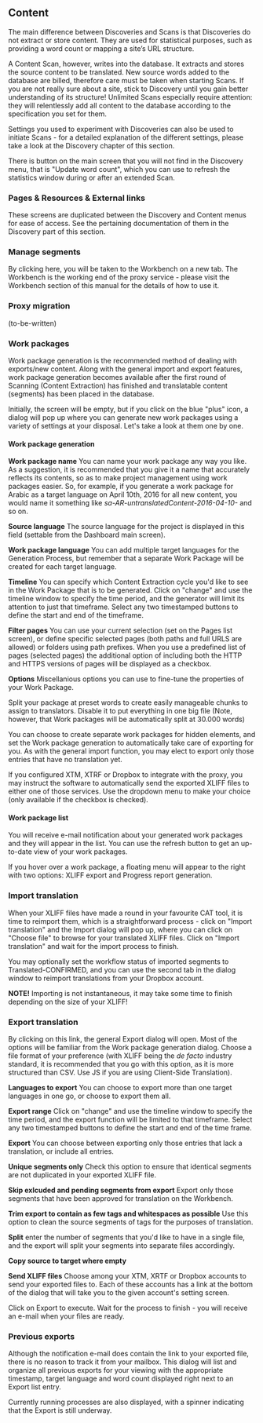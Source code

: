 ## Content

The main difference between Discoveries and Scans is that Discoveries
do not extract or store content. They are used for statistical
purposes, such as providing a word count or mapping a site’s URL
structure.

A Content Scan, however, writes into the database. It extracts and
stores the source content to be translated. New source words added to
the database are billed, therefore care must be taken when starting
Scans. If you are not really sure about a site, stick to Discovery
until you gain better understanding of its structure! Unlimited Scans
especially require attention: they will relentlessly add all content
to the database according to the specification you set for them.

Settings you used to experiment with Discoveries can also be used to
initiate Scans - for a detailed explanation of the different settings,
please take a look at the Discovery chapter of this section.

There is button on the main screen that you will not find in the
Discovery menu, that is "Update word count", which you can use to
refresh the statistics window during or after an extended Scan.

### Pages & Resources & External links

These screens are duplicated between the Discovery and Content menus
for ease of access. See the pertaining documentation of them in the
Discovery part of this section.

### Manage segments

By clicking here, you will be taken to the Workbench on a new tab. The
Workbench is the working end of the proxy service - please visit the
Workbench section of this manual for the details of how to use it.

### Proxy migration

(to-be-written)

### Work packages

Work package generation is the recommended method of dealing with
exports/new content. Along with the general import and export
features, work package generation becomes available after the first
round of Scanning (Content Extraction) has finished and translatable
content (segments) has been placed in the database.

Initially, the screen will be empty, but if you click on the blue
"plus" icon, a dialog will pop up where you can generate new work
packages using a variety of settings at your disposal. Let's take a
look at them one by one.

#### Work package generation 

**Work package name** You can name your work package any way you
like. As a suggestion, it is recommended that you give it a name that
accurately reflects its contents, so as to make project management
using work packages easier. So, for example, if you generate a work
package for Arabic as a target language on April 10th, 2016 for all
new content, you would name it something like
_sa-AR-untranslatedContent-2016-04-10-_ and so on.

**Source language** The source language for the project is displayed
in this field (settable from the Dashboard main screen).

**Work package language** You can add multiple target languages for
the Generation Process, but remember that a separate Work Package will
be created for each target language.

**Timeline** You can specify which Content Extraction cycle you'd like
to see in the Work Package that is to be generated. Click on "change"
and use the timeline window to specify the time period, and the
generator will limit its attention to just that timeframe. Select any
two timestamped buttons to define the start and end of the timeframe.

**Filter pages** You can use your current selection (set on the Pages
list screen), or define specific selected pages (both paths and full
URLS are allowed) or folders using path prefixes. When you use a
predefined list of pages (selected pages) the additional option of
including both the HTTP and HTTPS versions of pages will be displayed
as a checkbox.

**Options** Miscellanious options you can use to fine-tune the
properties of your Work Package. 

Split your package at preset words to create easily manageable chunks
to assign to translators. Disable it to put everything in one big file
(Note, however, that Work packages will be automatically split at
30.000 words)

You can choose to create separate work packages for hidden elements,
and set the Work package generation to automatically take care of
exporting for you. As with the general import function, you may elect
to export only those entries that have no translation yet. 

If you configured XTM, XTRF or Dropbox to integrate with the proxy,
you may instruct the software to automatically send the exported XLIFF
files to either one of those services. Use the dropdown menu to make
your choice (only available if the checkbox is checked).

#### Work package list

You will receive e-mail notification about your generated work
packages and they will appear in the list. You can use the refresh
button to get an up-to-date view of your work packages.

If you hover over a work package, a floating menu will appear to the
right with two options: XLIFF export and Progress report generation.

### Import translation

When your XLIFF files have made a round in your favourite CAT tool, it
is time to reimport them, which is a straightforward process - click
on "Import translation" and the Import dialog will pop up, where you
can click on "Choose file" to browse for your translated XLIFF
files. Click on "Import translation" and wait for the import process
to finish.

You may optionally set the workflow status of imported segments to
Translated-CONFIRMED, and you can use the second tab in the dialog
window to reimport translations from your Dropbox account.

**NOTE!** Importing is not instantaneous, it may take some time to
finish depending on the size of your XLIFF!

### Export translation

By clicking on this link, the general Export dialog will open. Most of
the options will be familiar from the Work package generation
dialog. Choose a file format of your preference (with XLIFF being the
_de facto_ industry standard, it is recommended that you go with this
option, as it is more structured than CSV. Use JS if you are using
Client-Side Translation).

**Languages to export** You can choose to export more than one target
languages in one go, or choose to export them all.

**Export range** Click on "change" and use the timeline window to
specify the time period, and the export function will be limited to
that timeframe. Select any two timestamped buttons to define the start
and end of the time frame.

**Export** You can choose between exporting only those entries that
lack a translation, or include all entries.

**Unique segments only** Check this option to ensure that identical
segments are not duplicated in your exported XLIFF file.

**Skip exlcuded and pending segments from export** Export only those
segments that have been approved for translation on the Workbench.

**Trim export to contain as few tags and whitespaces as possible** Use
this option to clean the source segments of tags for the purposes of
translation.

**Split** enter the number of segments that you'd like to have in a
single file, and the export will split your segments into separate
files accordingly.

**Copy source to target where empty**

**Send XLIFF files** Choose among your XTM, XRTF or Dropbox accounts
to send your exported files to. Each of these accounts has a link at
the bottom of the dialog that will take you to the given account's
setting screen.

Click on Export to execute. Wait for the process to finish - you will
receive an e-mail when your files are ready.

### Previous exports

Although the notification e-mail does contain the link to your
exported file, there is no reason to track it from your mailbox. This
dialog will list and organize all previous exports for your viewing
with the appropriate timestamp, target language and word count
displayed right next to an Export list entry.

Currently running processes are also displayed, with a spinner
indicating that the Export is still underway.
